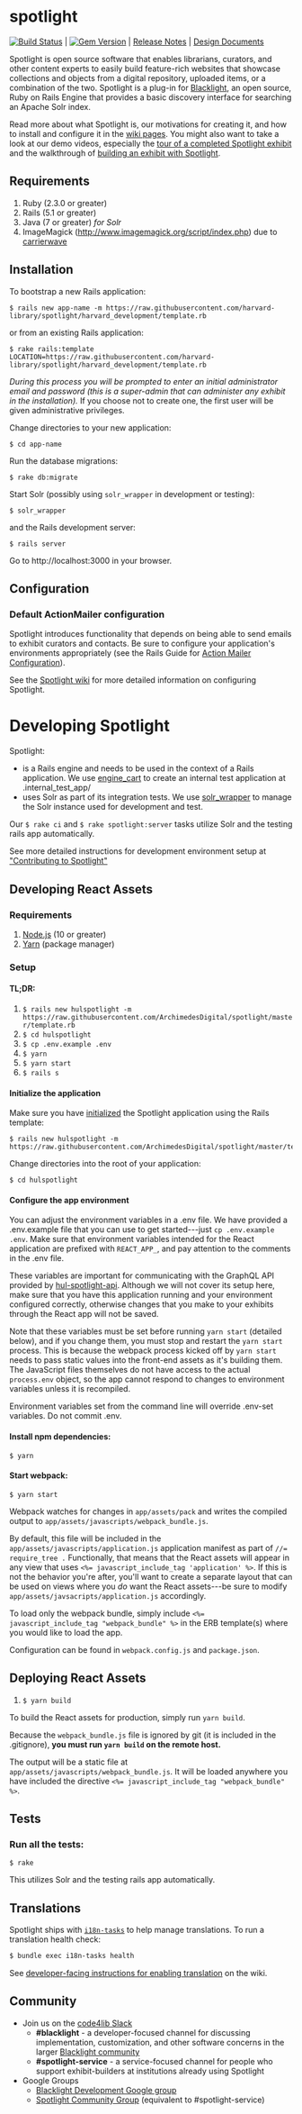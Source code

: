 spotlight
=========

[![Build Status](https://travis-ci.org/projectblacklight/spotlight.png?branch=master)](https://travis-ci.org/projectblacklight/spotlight) | [![Gem Version](https://badge.fury.io/rb/blacklight-spotlight.png)](http://badge.fury.io/rb/blacklight-spotlight) | [Release Notes](https://github.com/projectblacklight/spotlight/releases) | [Design Documents](https://github.com/projectblacklight/spotlight/releases/tag/v0.0.0)

Spotlight is open source software that enables librarians, curators, and other content experts to easily build feature-rich websites that showcase collections and objects from a digital repository, uploaded items, or a combination of the two. Spotlight is a plug-in for [Blacklight](https://github.com/projectblacklight/blacklight), an open source, Ruby on Rails Engine that provides a basic discovery interface for searching an Apache Solr index.

Read more about what Spotlight is, our motivations for creating it, and how to install and configure it in the [wiki pages](https://github.com/projectblacklight/spotlight/wiki). You might also want to take a look at our demo videos, especially the [tour of a completed Spotlight exhibit](https://www.youtube.com/watch?v=_A7vTbbiF4g) and the walkthrough of [building an exhibit with Spotlight](https://www.youtube.com/watch?v=qPJtgajJ4ic).

## Requirements

1. Ruby (2.3.0 or greater)
2. Rails (5.1 or greater)
3. Java (7 or greater) *for Solr*
4. ImageMagick (http://www.imagemagick.org/script/index.php) due to [carrierwave](https://github.com/carrierwaveuploader/carrierwave#adding-versions)

## Installation

To bootstrap a new Rails application:

```
$ rails new app-name -m https://raw.githubusercontent.com/harvard-library/spotlight/harvard_development/template.rb
```

or from an existing Rails application:

```
$ rake rails:template LOCATION=https://raw.githubusercontent.com/harvard-library/spotlight/harvard_development/template.rb
```

*During this process you will be prompted to enter an initial administrator email and password (this is a super-admin that can administer any exhibit in the installation).* If you choose not to create one, the first user will be given administrative privileges.

Change directories to your new application:

```
$ cd app-name
```

Run the database migrations:

```
$ rake db:migrate
```

Start Solr (possibly using `solr_wrapper` in development or testing):

```
$ solr_wrapper
```

and the Rails development server:

```
$ rails server
```

Go to http://localhost:3000 in your browser.

## Configuration

### Default ActionMailer configuration

Spotlight introduces functionality that depends on being able to send emails to exhibit curators and contacts. Be sure to configure your application's environments appropriately (see the Rails Guide for [Action Mailer Configuration](http://guides.rubyonrails.org/action_mailer_basics.html#action-mailer-configuration)).

See the [Spotlight wiki](https://github.com/projectblacklight/spotlight/wiki) for more detailed information on configuring Spotlight.

# Developing Spotlight

Spotlight:

* is a Rails engine and needs to be used in the context of a Rails application. We use [engine_cart](https://github.com/cbeer/engine_cart) to create an internal test application at .internal_test_app/
* uses Solr as part of its integration tests. We use [solr_wrapper](https://github.com/cbeer/solr_wrapper) to manage the Solr instance used for development and test.

Our `$ rake ci` and `$ rake spotlight:server` tasks utilize Solr and the testing rails app automatically.

See more detailed instructions for development environment setup at ["Contributing to Spotlight"](https://github.com/projectblacklight/spotlight/wiki/Contributing-to-Spotlight)

## Developing React Assets

### Requirements

1. [Node.js](https://nodejs.org/en/) (10 or greater)
2. [Yarn](https://yarnpkg.com/en/docs/install) (package manager)

### Setup

#### TL;DR:

1. `$ rails new hulspotlight -m https://raw.githubusercontent.com/ArchimedesDigital/spotlight/master/template.rb`
1. `$ cd hulspotlight`
1. `$ cp .env.example .env`
1. `$ yarn`
1. `$ yarn start`
1. `$ rails s`

#### Initialize the application
Make sure you have [initialized](#installation) the Spotlight
application using the Rails template:

    $ rails new hulspotlight -m https://raw.githubusercontent.com/ArchimedesDigital/spotlight/master/template.rb

Change directories into the root of your application:

    $ cd hulspotlight

#### Configure the app environment
You can adjust the environment variables in a .env file.
We have provided a .env.example file that you can use to get
started---just `cp .env.example .env`. Make sure that environment
variables intended for the React application are prefixed with
`REACT_APP_`, and pay attention to the comments in the .env file.

These variables are important for communicating with the GraphQL
API provided by
[hul-spotlight-api](http://gitlab.archimedes.digital/archimedes/hul-spotlight-api).
Although we will not cover its setup here, make sure that you have
this application running and your environment configured correctly,
otherwise changes that you make to your exhibits through the React
app will not be saved.

Note that these variables must be set before running `yarn start`
(detailed below), and if you change them, you must stop and restart
the `yarn start` process. This is because the webpack process kicked
off by `yarn start` needs to pass static values into the front-end
assets as it's building them. The JavaScript files themselves do
not have access to the actual `process.env` object, so the app
cannot respond to changes to environment variables unless it
is recompiled.

Environment variables set from the command line will override
.env-set variables. Do not commit .env.

#### Install npm dependencies:

    $ yarn

#### Start webpack:

    $ yarn start

Webpack watches for changes in `app/assets/pack` and writes the
compiled output to `app/assets/javascripts/webpack_bundle.js`.

By default, this file will be included in the
`app/assets/javascripts/application.js` application manifest as part
of `//= require_tree .` Functionally, that means that the React assets
will appear in any view that uses `<%= javascript_include_tag
'application' %>`. If this is not the behavior you're after, you'll
want to create a separate layout that can be used on views where you
_do_ want the React assets---be sure to modify
`app/assets/javsacripts/application.js` accordingly.

To load only the webpack bundle, simply include `<%=
javascript_include_tag "webpack_bundle" %>` in the ERB template(s)
where you would like to load the app.

Configuration can be found in `webpack.config.js` and
`package.json`.

## Deploying React Assets

1. `$ yarn build`

To build the React assets for production, simply run `yarn
build`.

Because the `webpack_bundle.js` file is ignored by git (it
is included in the .gitignore), **you must run `yarn build`
on the remote host.**

The output will be a static file at
`app/assets/javascripts/webpack_bundle.js`. It will be loaded anywhere
you have included the directive `<%= javascript_include_tag
"webpack_bundle" %>`.

## Tests

### Run all the tests:

```
$ rake
```

This utilizes Solr and the testing rails app automatically.

## Translations

Spotlight ships with [`i18n-tasks`](https://github.com/glebm/i18n-tasks) to help manage translations. To run a translation health check:

```sh
$ bundle exec i18n-tasks health
```

See [developer-facing instructions for enabling translation](https://github.com/projectblacklight/spotlight/wiki/Translations) on the wiki.

## Community


- Join us on the [code4lib Slack](https://code4lib.org/irc)
  - **#blacklight** - a developer-focused channel for discussing implementation, customization, and other software concerns in the larger [Blacklight community](http://projectblacklight.org/)
  - **#spotlight-service** - a service-focused channel for people who support exhibit-builders at institutions already using Spotlight
- Google Groups
  - [Blacklight Development Google group](https://groups.google.com/forum/#!forum/blacklight-development)
  - [Spotlight Community Group](https://groups.google.com/forum/#!forum/spotlight-community) (equivalent to #spotlight-service)
